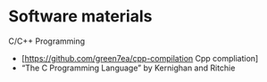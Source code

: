Software materials
==================
C/C++ Programming
- [https://github.com/green7ea/cpp-compilation Cpp compliation]
- “The C Programming Language” by Kernighan and Ritchie
